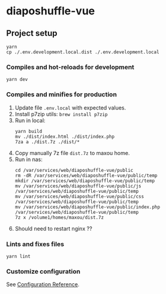 # diaposhuffle-vue

## Project setup
```
yarn
cp ./.env.development.local.dist ./.env.development.local
```

### Compiles and hot-reloads for development
```
yarn dev
```

### Compiles and minifies for production
1. Update file `.env.local` with expected values.
1. Install p7zip utils: `brew install p7zip`
1. Run in local:
    ```
    yarn build
    mv ./dist/index.html ./dist/index.php
    7za a ./dist.7z ./dist/*
    ```
1. Copy manually 7z file `dist.7z` to maxou home.
1. Run in nas:
    ```
    cd /var/services/web/diaposhuffle-vue/public
    rm -dR /var/services/web/diaposhuffle-vue/public/temp
    mkdir /var/services/web/diaposhuffle-vue/public/temp
    mv /var/services/web/diaposhuffle-vue/public/js /var/services/web/diaposhuffle-vue/public/temp
    mv /var/services/web/diaposhuffle-vue/public/css /var/services/web/diaposhuffle-vue/public/temp
    mv /var/services/web/diaposhuffle-vue/public/index.php /var/services/web/diaposhuffle-vue/public/temp
    7z x /volume1/homes/maxou/dist.7z
    ```
1. Should need to restart nginx ??

### Lints and fixes files
```
yarn lint
```

### Customize configuration
See [Configuration Reference](https://cli.vuejs.org/config/).
